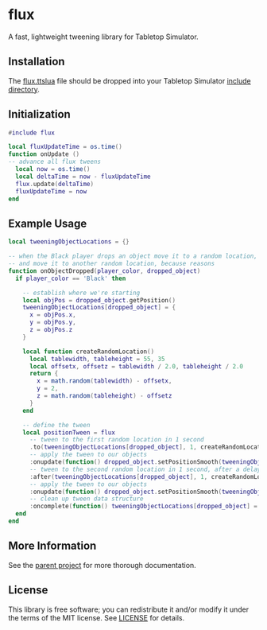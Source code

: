 # flux
A fast, lightweight tweening library for Tabletop Simulator.

## Installation
The [flux.ttslua](flux.ttslua?raw=1) file should be dropped into your Tabletop
Simulator [include directory](http://blog.onelivesleft.com/2017/08/atom-tabletop-simulator-package.html).

## Initialization

```lua
#include flux

local fluxUpdateTime = os.time()
function onUpdate ()
-- advance all flux tweens
  local now = os.time()
  local deltaTime = now - fluxUpdateTime
  flux.update(deltaTime)
  fluxUpdateTime = now
end
```

## Example Usage

```lua
local tweeningObjectLocations = {}

-- when the Black player drops an object move it to a random location, pause,
-- and move it to another random location, because reasons
function onObjectDropped(player_color, dropped_object)
  if player_color == 'Black' then

    -- establish where we're starting
    local objPos = dropped_object.getPosition()
    tweeningObjectLocations[dropped_object] = {
      x = objPos.x,
      y = objPos.y,
      z = objPos.z
    }

    local function createRandomLocation()
      local tablewidth, tableheight = 55, 35
      local offsetx, offsetz = tablewidth / 2.0, tableheight / 2.0
      return {
        x = math.random(tablewidth) - offsetx,
        y = 2,
        z = math.random(tableheight) - offsetz
      }
    end

    -- define the tween
    local positionTween = flux
      -- tween to the first random location in 1 second
      .to(tweeningObjectLocations[dropped_object], 1, createRandomLocation())
      -- apply the tween to our objects
      :onupdate(function() dropped_object.setPositionSmooth(tweeningObjectLocations[dropped_object]) end)
      -- tween to the second random location in 1 second, after a delay of 1 second
      :after(tweeningObjectLocations[dropped_object], 1, createRandomLocation()):delay(1)
      -- apply the tween to our objects
      :onupdate(function() dropped_object.setPositionSmooth(tweeningObjectLocations[dropped_object]) end)
      -- clean up tween data structure
      :oncomplete(function() tweeningObjectLocations[dropped_object] = nil end)
  end
end
```

## More Information

See the [parent project](https://github.com/rxi/flux) for more thorough documentation.

## License
This library is free software; you can redistribute it and/or modify it under
the terms of the MIT license. See [LICENSE](LICENSE) for details.
